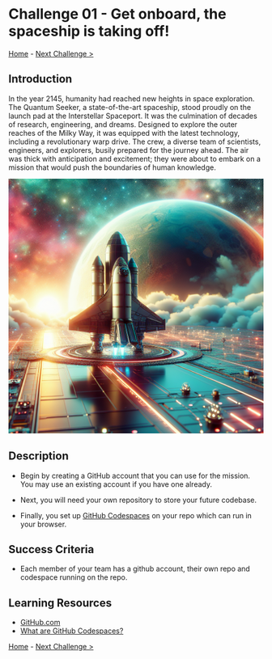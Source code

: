 # Challenge 01 - Get onboard, the spaceship is taking off!

[Home](../README.md) - [Next Challenge >](Challenge-02.md)

## Introduction

In the year 2145, humanity had reached new heights in space exploration. The Quantum Seeker, a state-of-the-art spaceship, stood proudly on the launch pad at the Interstellar Spaceport. It was the culmination of decades of research, engineering, and dreams. Designed to explore the outer reaches of the Milky Way, it was equipped with the latest technology, including a revolutionary warp drive. The crew, a diverse team of scientists, engineers, and explorers, busily prepared for the journey ahead. The air was thick with anticipation and excitement; they were about to embark on a mission that would push the boundaries of human knowledge.

  <img src="images/spaceship-takeoff.png" width="512"/>

## Description

- Begin by creating a GitHub account that you can use for the mission. You may use an existing account if you have one already.

- Next, you will need your own repository to store your future codebase.
  
- Finally, you set up [GitHub Codespaces](https://docs.github.com/en/codespaces/overview/) on your repo which can run in your browser.

## Success Criteria

- Each member of your team has a github account, their own repo and codespace running on the repo.

## Learning Resources

- [GitHub.com](https://github.com/)
- [What are GitHub Codespaces?](https://docs.github.com/en/codespaces/overview)


[Home](../README.md) - [Next Challenge >](Challenge-02.md)
